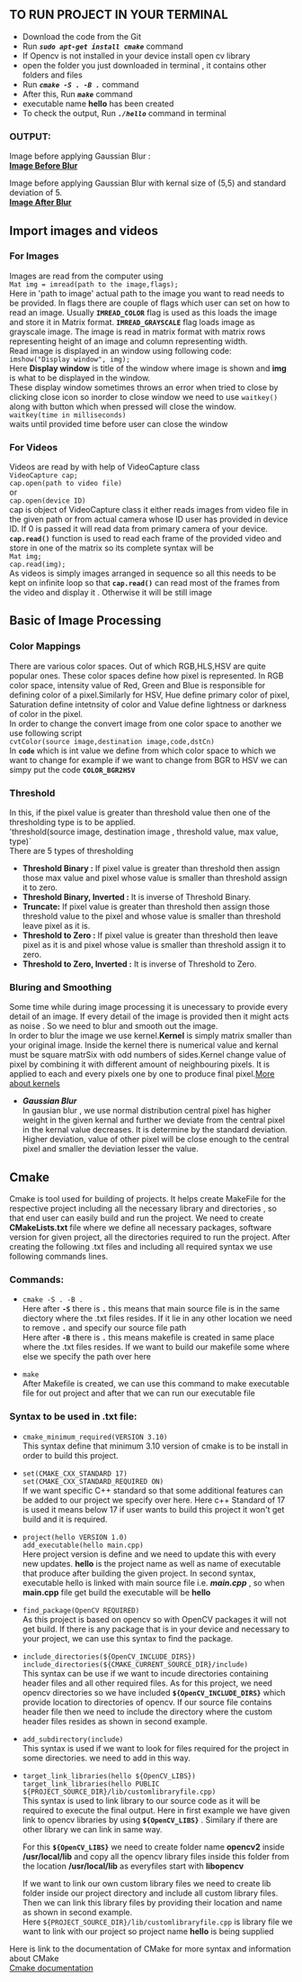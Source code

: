 ## TO RUN PROJECT IN YOUR TERMINAL
- Download the code from the Git
- Run ***`sudo apt-get install cmake`*** command
- If Opencv is not installed in your device install open cv library
- open the folder you just downloaded in terminal , it contains other folders and files 
- Run ***`cmake -S . -B .`*** command
- After this, Run ***`make`*** command
- executable name **hello** has been created 
- To check the output, Run ***`./hello`*** command in terminal

### OUTPUT:
Image before applying Gaussian Blur :<br/>
**[Image Before Blur](photos/imagebeforeblur.png)**<br/>

Image before applying Gaussian Blur with kernal size of (5,5) and standard deviation of 5.</br>
**[Image After  Blur](photos/imageafterblur.png)**<br/>
## Import images and videos

### For Images
Images are read from the computer using <br/>
`Mat img = imread(path to the image,flags);` <br/>
Here in 'path to image' actual path to the image you want to read needs to be provided. In flags there are couple of flags which user can set on how to read an image. Usually **`IMREAD_COLOR`** flag is used as this loads the image and store it in Matrix format. **`IMREAD_GRAYSCALE`** flag loads image as grayscale image. 
The image is read in matrix format with matrix rows representing height of an image and column representing width.<br/>
Read image is displayed in an window using following code:<br/>
`imshow("Display window", img);`<br/>
Here **Display window** is title of the window where image is shown and **img** is what to be displayed in the window.<br/>
These display window sometimes throws an error when tried to close by clicking close icon so inorder to close window we need to use `waitkey()` along with button which when pressed will close the window.<br/>
`waitkey(time in milliseconds)` <br/>
waits until provided time before user can close the window <br/>


### For Videos
Videos are read by with help of VideoCapture class<br/>
`VideoCapture cap;`<br/>
`cap.open(path to video file)`<br/>
or<br/>
`cap.open(device ID)`<br/>
cap is object of VideoCapture class it either reads images from video file in the given path or from actual camera whose ID user has provided in device ID. If 0 is passed it will read data from primary camera of your device.<br/>
**`cap.read()`** function is used to read each frame of the provided video and store in one of the matrix so its complete syntax will be <br/>
`Mat img;`<br/>
`cap.read(img);`<br/>
As videos is simply images arranged in sequence so all this needs to be kept on infinite loop so that **`cap.read()`** can read most of the frames from the video and display it . Otherwise it will be still image



## Basic of Image Processing

### Color Mappings<br/>
There are various color spaces. Out of which RGB,HLS,HSV are quite popular ones.
These color spaces define how pixel is represented. In RGB color space, intensity value of Red, Green and Blue is responsible for defining color of a pixel.Similarly for HSV, Hue define primary color of pixel, Saturation define intetnsity of color and Value define lightness or darkness of color in the pixel.<br/>
In order to change the convert image from one color space to another we use following script<br/>
`cvtColor(source image,destination image,code,dstCn)`<br/>
In **`code`** which is int value we define from which color space to which we want to change for example if we want to change from BGR to HSV we can simpy put the code **`COLOR_BGR2HSV`**<br/>

### Threshold<br/>
In this, if the pixel value is greater than threshold value then one of the thresholding type is to be applied.<br/>
'threshold(source image, destination image , threshold value, max value, type)`<br/>
There are 5 types of thresholding <br/>
- **Threshold Binary :** If pixel value is greater than threshold then assign those max value and pixel whose value is smaller than threshold assign it to zero.
- **Threshold Binary, Inverted :** It is inverse of Threshold Binary.
- **Truncate:** If pixel value is greater than threshold then assign those threshold value to the pixel and whose value is smaller than threshold leave pixel as it is.
- **Threshold to Zero :** If pixel value is greater than threshold then leave pixel as it is and pixel whose value is smaller than threshold assign it to zero.
- **Threshold to Zero, Inverted :** It is inverse of Threshold to Zero.

### Bluring and Smoothing<br/>
Some time while during image processing it is unecessary to provide every detail of an image. If every detail of the image is provided then it might acts as noise . So we need to blur and smooth out the image.<br/>
In order to blur the image we use kernel.**Kernel** is simply matrix smaller than your original image. Inside the kernel there is numerical value and kernal must be square matrSix with odd numbers of sides.Kernel change value of pixel by combining it with different amount of neighbouring pixels. It is applied to each and every pixels one by one to produce final pixel.[More about kernels](https://github.com/atduskgreg/opencv-processing-book/blob/master/book/filters/blur.md)<br/>
- ***Gaussian Blur***<br/> In gausian blur , we use normal distribution central pixel has higher weight in the given kernal and further we deviate from the central pixel in the kernal value decreases. It is determine by the standard deviation. Higher deviation, value of other pixel will be close enough to the central pixel and smaller the deviation lesser the value.

## Cmake
Cmake is tool used for building of projects. It helps create MakeFile for the respective project including all the necessary library and directories , so that end user can easily build and run the project. We need to create **CMakeLists.txt** file where we define all necessary packages, software version for given project, all the directories required to run the project. After creating the following .txt files and including all required syntax we use following commands lines.
### Commands:
- `cmake -S . -B .`<br/>
  Here after **`-S`** there is **`.`** this means that main source file is in the same diectory where the .txt files resides. If it lie in any other location we need to remove **`.`** and specify our source file path<br/>
  Here after **`-B`** there is **`.`** this means makefile is created in same place where the .txt files resides. If we want to build our makefile some where else we specify the path over here<br/>

- `make`<br/>
  After Makefile is created, we can use this command to make executable file for out project and after that we can run our executable file 

### Syntax to be used in .txt file:

- `cmake_minimum_required(VERSION 3.10)`<br/>
  This syntax define that minimum 3.10 version of cmake is to be install in order to build this project.

- `set(CMAKE_CXX_STANDARD 17)`<br/>
  `set(CMAKE_CXX_STANDARD_REQUIRED ON)`<br/>
  If we want specific C++ standard so that some additional features can be added to our project we specify over here. Here c++ Standard of 17 is used it means below 17 if user wants to build this project it won't get build and it is required.

- `project(hello VERSION 1.0)`<br/>
  `add_executable(hello main.cpp)`<br/>
  Here project version is define and we need to update this with every new updates. **hello** is the project name as well as name of executable that produce after building the given project. In second syntax, executable hello is linked with main source file i.e. ***main.cpp*** , so when **main.cpp** file get build the executable will be **hello**

- `find_package(OpenCV REQUIRED)`<br/>
  As this project is based on opencv so with OpenCV packages it will not get build. If there is any package that is in your device and necessary to your project, we can use this syntax to find the package.

- `include_directories(${OpenCV_INCLUDE_DIRS})`<br/>
  `include_directories(${CMAKE_CURRENT_SOURCE_DIR}/include)`<br/>
  This syntax can be use if we want to incude directories containing header files and all other required files. As for this project, we need opencv directories so we have included **`${OpenCV_INCLUDE_DIRS}`** which provide location to directories of opencv. If our source file contains header file then we need to include the directory where the custom header files resides as shown in second example.

- `add_subdirectory(include)`<br/>
  This syntax is used if we want to look for files required for the project in some directories. we need to add in this way.

- `target_link_libraries(hello ${OpenCV_LIBS})`<br/>
  `target_link_libraries(hello PUBLIC ${PROJECT_SOURCE_DIR}/lib/customlibraryfile.cpp)`<br/>
  This syntax is used to link library to our source code as it will be required to execute the final output. Here in first example we have given link to opencv libraries by using **`${OpenCV_LIBS}`** . Similary if there are other library we can link in same way. <br/>
  
  For this **`${OpenCV_LIBS}`** we need to create folder name **opencv2** inside **/usr/local/lib** and copy all the opencv library files inside this folder from the location **/usr/local/lib** as everyfiles start with **libopencv**<br/>

  If we want to link our own custom library files we need to create lib folder inside our project directory and include all custom library files. Then we can link this library files by providing their location and name as shown in second example.<br/>
  Here `${PROJECT_SOURCE_DIR}/lib/customlibraryfile.cpp` is library file we want to link with our project so project name **hello** is being supplied


Here is link to the documentation of CMake for more syntax and information about CMake<br/> [Cmake documentation](https://cmake.org/cmake/help/v3.21/index.html)
